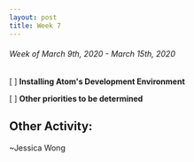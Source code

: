```yaml
---
layout: post
title: Week 7
---
```


###### Week of March 9th, 2020 - March 15th, 2020 

[ ] **Installing Atom's Development Environment** 

[ ] **Other priorities to be determined**

**Other Activity**: 
-
~Jessica Wong